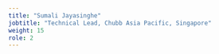 ```yaml
---
title: "Sumali Jayasinghe"
jobtitle: "Technical Lead, Chubb Asia Pacific, Singapore"
weight: 15
role: 2
---
```


